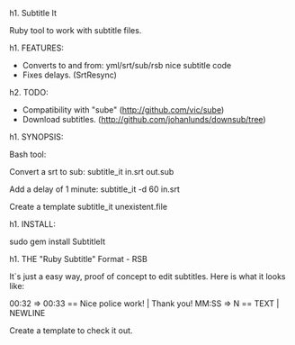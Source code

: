 h1. Subtitle It

Ruby tool to work with subtitle files.

h1. FEATURES:

* Converts to and from: yml/srt/sub/rsb nice subtitle code
* Fixes delays. (SrtResync)

h2. TODO:

* Compatibility with "sube" (http://github.com/vic/sube)
* Download subtitles. (http://github.com/johanlunds/downsub/tree)

h1. SYNOPSIS:

Bash tool:

Convert a srt to sub:
  subtitle_it in.srt out.sub

Add a delay of 1 minute:
  subtitle_it -d 60 in.srt
 
Create a template
  subtitle_it unexistent.file 
  

h1. INSTALL:

 sudo gem install SubtitleIt


h1. THE "Ruby Subtitle" Format - RSB

It`s just a easy way, proof of concept to edit subtitles. Here is what it looks like:

00:32 => 00:33 == Nice police work! | Thank you!
MM:SS => N == TEXT | NEWLINE

Create a template to check it out.